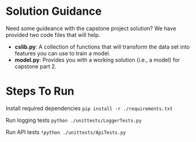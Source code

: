 # Solution Guidance

Need some guideance with the capstone project solution?  We have provided two code files that will help.

* **cslib.py**: A collection of functions that will transform the data set into features you can use to train a model.
* **model.py**:  Provides you with a working solution (i.e., a model) for capstone part 2.  

# Steps To Run

Install required dependencies
```pip install -r ./requirements.txt```

Run logging tests
```python ./unittests/LoggerTests.py```

Run API tests
```!python ./unittests/ApiTests.py```